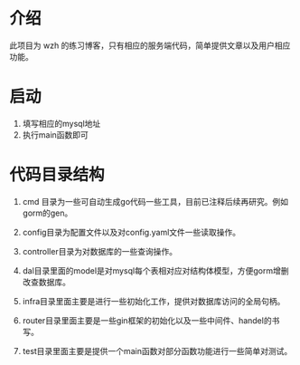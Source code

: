 # 介绍
此项目为 wzh 的练习博客，只有相应的服务端代码，简单提供文章以及用户相应功能。

# 启动
1. 填写相应的mysql地址
2. 执行main函数即可

# 代码目录结构
1. cmd 目录为一些可自动生成go代码一些工具，目前已注释后续再研究。例如gorm的gen。

2. config目录为配置文件以及对config.yaml文件一些读取操作。

3. controller目录为对数据库的一些查询操作。

4. dal目录里面的model是对mysql每个表相对应对结构体模型，方便gorm增删改查数据库。

5. infra目录里面主要是进行一些初始化工作，提供对数据库访问的全局句柄。

6. router目录里面主要是一些gin框架的初始化以及一些中间件、handel的书写。

7. test目录里面主要是提供一个main函数对部分函数功能进行一些简单对测试。